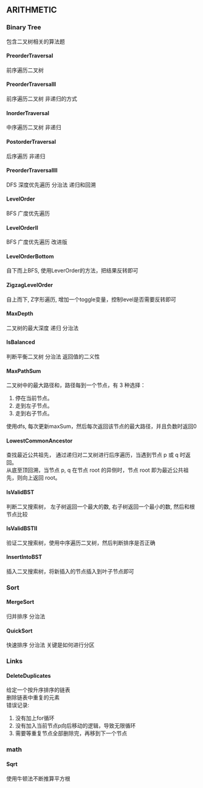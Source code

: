 ## ARITHMETIC

### Binary Tree

包含二叉树相关的算法题

#### PreorderTraversal

前序遍历二叉树

#### PreorderTraversalII 

前序遍历二叉树 非递归的方式

#### InorderTraversal

中序遍历二叉树 非递归

#### PostorderTraversal

后序遍历 非递归

#### PreorderTraversalIII

DFS 深度优先遍历 分治法 递归和回溯

#### LevelOrder

BFS 广度优先遍历

#### LevelOrderII

BFS 广度优先遍历 改进版

#### LevelOrderBottom

自下而上BFS, 使用LeverOrder的方法，把结果反转即可

#### ZigzagLevelOrder

自上而下, Z字形遍历, 增加一个toggle变量，控制level是否需要反转即可

#### MaxDepth

二叉树的最大深度  递归 分治法

#### IsBalanced

判断平衡二叉树 分治法 返回值的二义性

#### MaxPathSum

二叉树中的最大路径和，路径每到一个节点，有 3 种选择：
1. 停在当前节点。
2. 走到左子节点。
3. 走到右子节点。  

使用dfs, 每次更新maxSum，然后每次返回该节点的最大路径，并且负数时返回0

#### LowestCommonAncestor

查找最近公共祖先， 通过递归对二叉树进行后序遍历，当遇到节点 p 或 q 时返回。  
从底至顶回溯，当节点 p, q 在节点 root 的异侧时，节点 root 即为最近公共祖先，则向上返回 root。

#### IsValidBST

判断二叉搜索树， 左子树返回一个最大的数, 右子树返回一个最小的数, 然后和根节点比较

#### IsValidBSTII 

验证二叉搜索树，使用中序遍历二叉树，然后判断排序是否正确

#### InsertIntoBST 

插入二叉搜索树，将新插入的节点插入到叶子节点即可

### Sort

#### MergeSort

归并排序 分治法

#### QuickSort

快速排序 分治法
关键是如何进行分区

### Links

#### DeleteDuplicates

给定一个按升序排序的链表  
删除链表中重复的元素  
错误记录:
1. 没有加上for循环
2. 没有加入当前节点p向后移动的逻辑，导致无限循环
3. 需要等重复节点全部删除完，再移到下一个节点

### math

#### Sqrt

使用牛顿法不断推算平方根